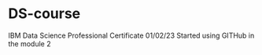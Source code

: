 # DS-course
IBM Data Science Professional Certificate
01/02/23 Started using GITHub in the module 2
